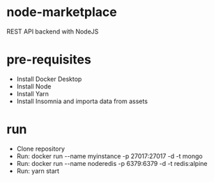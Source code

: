 # node-marketplace
REST API backend with NodeJS

# pre-requisites

- Install Docker Desktop
- Install Node
- Install Yarn
- Install Insomnia and importa data from assets

# run

- Clone repository
- Run: docker run --name myinstance -p 27017:27017 -d -t mongo
- Run: docker run --name noderedis -p 6379:6379 -d -t redis:alpine
- Run: yarn start
